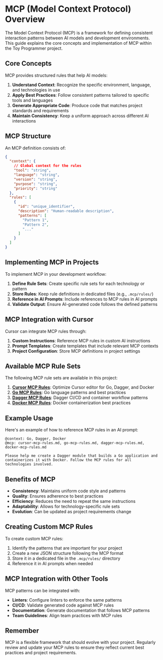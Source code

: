 # MCP (Model Context Protocol) Overview

The Model Context Protocol (MCP) is a framework for defining consistent interaction patterns between AI models and development environments. This guide explains the core concepts and implementation of MCP within the Toy Programmer project.

## Core Concepts

MCP provides structured rules that help AI models:

1. **Understand Context**: Recognize the specific environment, language, and technologies in use
2. **Apply Best Practices**: Follow consistent patterns tailored to specific tools and languages
3. **Generate Appropriate Code**: Produce code that matches project standards and requirements
4. **Maintain Consistency**: Keep a uniform approach across different AI interactions

## MCP Structure

An MCP definition consists of:

```json
{
  "context": {
    // Global context for the rules
    "tool": "string",
    "language": "string",
    "version": "string",
    "purpose": "string",
    "priority": "string"
  },
  "rules": [
    {
      "id": "unique_identifier",
      "description": "Human-readable description",
      "patterns": [
        "Pattern 1",
        "Pattern 2",
        "..."
      ]
    }
  ]
}
```

## Implementing MCP in Projects

To implement MCP in your development workflow:

1. **Define Rule Sets**: Create specific rule sets for each technology or pattern
2. **Store Rules**: Keep rule definitions in dedicated files (e.g., `.mcp/rules/`)
3. **Reference in AI Prompts**: Include references to MCP rules in AI prompts
4. **Validate Output**: Ensure AI-generated code follows the defined patterns

## MCP Integration with Cursor

Cursor can integrate MCP rules through:

1. **Custom Instructions**: Reference MCP rules in custom AI instructions
2. **Prompt Templates**: Create templates that include relevant MCP contexts
3. **Project Configuration**: Store MCP definitions in project settings

## Available MCP Rule Sets

The following MCP rule sets are available in this project:

1. [**Cursor MCP Rules**](cursor-mcp-rules.md): Optimize Cursor editor for Go, Dagger, and Docker
2. [**Go MCP Rules**](go-mcp-rules.md): Go language patterns and best practices
3. [**Dagger MCP Rules**](dagger-mcp-rules.md): Dagger CI/CD and container workflow patterns
4. [**Docker MCP Rules**](docker-mcp-rules.md): Docker containerization best practices

## Example Usage

Here's an example of how to reference MCP rules in an AI prompt:

```
@context: Go, Dagger, Docker
@mcp: cursor-mcp-rules.md, go-mcp-rules.md, dagger-mcp-rules.md, docker-mcp-rules.md

Please help me create a Dagger module that builds a Go application and containerizes it with Docker. Follow the MCP rules for all technologies involved.
```

## Benefits of MCP

- **Consistency**: Maintains uniform code style and patterns
- **Quality**: Ensures adherence to best practices
- **Efficiency**: Reduces the need to repeat the same instructions
- **Adaptability**: Allows for technology-specific rule sets
- **Evolution**: Can be updated as project requirements change

## Creating Custom MCP Rules

To create custom MCP rules:

1. Identify the patterns that are important for your project
2. Create a new JSON structure following the MCP format
3. Store it in a dedicated file in the `.mcp/rules/` directory
4. Reference it in AI prompts when needed

## MCP Integration with Other Tools

MCP patterns can be integrated with:

- **Linters**: Configure linters to enforce the same patterns
- **CI/CD**: Validate generated code against MCP rules
- **Documentation**: Generate documentation that follows MCP patterns
- **Team Guidelines**: Align team practices with MCP rules

## Remember

MCP is a flexible framework that should evolve with your project. Regularly review and update your MCP rules to ensure they reflect current best practices and project requirements. 